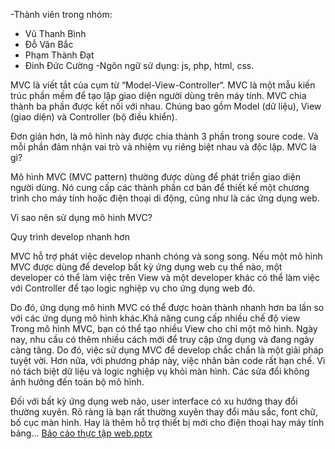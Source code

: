 -Thành viên trong nhóm: 
 + Vũ Thanh Bình
 + Đỗ Văn Bắc
 + Phạm Thành Đạt
 + Đinh Đức Cường
 -Ngôn ngữ sử dụng:
 js, php, html, css.
 
MVC là viết tắt của cụm từ “Model-View-Controller“. MVC là một mẫu kiến trúc phần mềm để tạo lập giao diện người dùng trên máy tính. MVC chia thành ba phần được kết nối với nhau. Chúng bao gồm Model (dữ liệu), View (giao diện) và Controller (bộ điều khiển).

Đơn giản hơn, là mô hình này được chia thành 3 phần trong soure code. Và mỗi phần đảm nhận vai trò và nhiệm vụ riêng biệt nhau và độc lập.
MVC là gì?

Mô hình MVC (MVC pattern) thường được dùng để phát triển giao diện người dùng. Nó cung cấp các thành phần cơ bản để thiết kế một chương trình cho máy tính hoặc điện thoại di động, cũng như là các ứng dụng web.

Vì sao nên sử dụng mô hình MVC?

Quy trình develop nhanh hơn

MVC hỗ trợ phát việc develop nhanh chóng và song song. Nếu một mô hình MVC được dùng để develop bất kỳ ứng dụng web cụ thể nào, một developer có thể làm việc trên View và một developer khác có thể làm việc với Controller để tạo logic nghiệp vụ cho ứng dụng web đó.

Do đó, ứng dụng mô hình MVC có thể được hoàn thành nhanh hơn ba lần so với các ứng dụng mô hình khác.Khả năng cung cấp nhiều chế độ view
Trong mô hình MVC, bạn có thể tạo nhiều View cho chỉ một mô hình. Ngày nay, nhu cầu có thêm nhiều cách mới để truy cập ứng dụng và đang ngày càng tăng. Do đó, việc sử dụng MVC để develop chắc chắn là một giải pháp tuyệt vời. Hơn nữa, với phương pháp này, việc nhân bản code rất hạn chế. Vì nó tách biệt dữ liệu và logic nghiệp vụ khỏi màn hình. Các sửa đổi không ảnh hưởng đến toàn bộ mô hình.

Đối với bất kỳ ứng dụng web nào, user interface có xu hướng thay đổi thường xuyên. Rõ ràng là bạn rất thường xuyên thay đổi màu sắc, font chữ, bố cục màn hình. Hay là thêm hỗ trợ 
thiết bị mới cho điện thoại hay máy tính bảng…
[Báo cáo thực tập web.pptx](https://github.com/webnhom5-tx/webnhom5-tx.github.io/files/7638164/Bao.cao.th.c.t.p.web.pptx)
